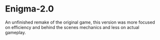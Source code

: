 Enigma-2.0
==========

An unfinished remake of the original game, this version was more focused on efficiency and behind the scenes mechanics and less on actual gameplay.
